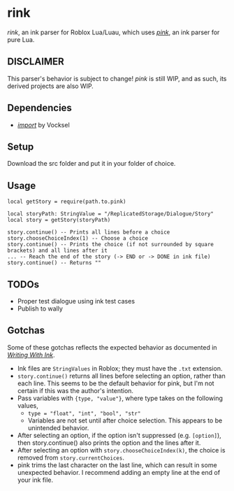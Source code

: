 # rink

*rink*, an ink parser for Roblox Lua/Luau, which uses [*pink*](https://github.com/premek/pink/tree/main), an ink parser for pure Lua. 

## DISCLAIMER
This parser's behavior is subject to change! *pink* is still WIP, and as such, its derived projects are also WIP.

## Dependencies
- [*import*](https://github.com/vocksel/import) by Vocksel

## Setup

Download the src folder and put it in your folder of choice.

## Usage

```
local getStory = require(path.to.pink)

local storyPath: StringValue = "/ReplicatedStorage/Dialogue/Story"
local story = getStory(storyPath)

story.continue() -- Prints all lines before a choice
story.chooseChoiceIndex(1) -- Choose a choice
story.continue() -- Prints the choice (if not surrounded by square brackets) and all lines after it
... -- Reach the end of the story (-> END or -> DONE in ink file)
story.continue() -- Returns ""
```

## TODOs

- Proper test dialogue using ink test cases
- Publish to wally

## Gotchas

Some of these gotchas reflects the expected behavior as documented in [*Writing With Ink*](https://github.com/inkle/ink/blob/master/Documentation/WritingWithInk.md).

- Ink files are `StringValues` in Roblox; they must have the `.txt` extension.
- `story.continue()` returns all lines before selecting an option, rather than each line. This seems to be the default behavior for pink, but I'm not certain if this was the author's intention.
- Pass variables with `{type, "value"}`, where type takes on the following values,
  - `type = "float", "int", "bool", "str"`
  - Variables are not set until after choice selection. This appears to be unintended behavior. 
- After selecting an option, if the option isn't suppressed (e.g. `[option]`), then story.continue() also prints the option and the lines after it.
- After selecting an option with `story.chooseChoiceIndex(k)`, the choice is removed from `story.currentChoices`.
- pink trims the last character on the last line, which can result in some unexpected behavior. I recommend adding an empty line at the end of your ink file.
